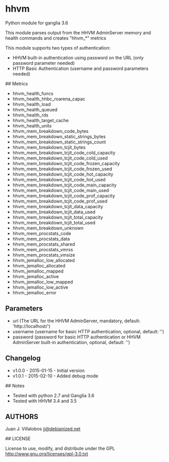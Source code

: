 hhvm
==========

Python module for ganglia 3.6

This module parses output from the HHVM AdminServer memory and health commands and creates "hhvm_*" metrics

This module supports two types of authentication:

* HHVM built-in authentication using password on the URL (only password parameter needed)
* HTTP Basic Authentication (username and password parameters needed)

## Metrics

* hhvm_health_funcs
* hhvm_health_hhbc_roarena_capac
* hhvm_health_load
* hhvm_health_queued
* hhvm_health_rds
* hhvm_health_target_cache
* hhvm_health_units
* hhvm_mem_breakdown_code_bytes
* hhvm_mem_breakdown_static_strings_bytes
* hhvm_mem_breakdown_static_strings_count
* hhvm_mem_breakdown_tcjit_bytes
* hhvm_mem_breakdown_tcjit_code_cold_capacity
* hhvm_mem_breakdown_tcjit_code_cold_used
* hhvm_mem_breakdown_tcjit_code_frozen_capacity
* hhvm_mem_breakdown_tcjit_code_frozen_used
* hhvm_mem_breakdown_tcjit_code_hot_capacity
* hhvm_mem_breakdown_tcjit_code_hot_used
* hhvm_mem_breakdown_tcjit_code_main_capacity
* hhvm_mem_breakdown_tcjit_code_main_used
* hhvm_mem_breakdown_tcjit_code_prof_capacity
* hhvm_mem_breakdown_tcjit_code_prof_used
* hhvm_mem_breakdown_tcjit_data_capacity
* hhvm_mem_breakdown_tcjit_data_used
* hhvm_mem_breakdown_tcjit_total_capacity
* hhvm_mem_breakdown_tcjit_total_used
* hhvm_mem_breakdown_unknown
* hhvm_mem_procstats_code
* hhvm_mem_procstats_data
* hhvm_mem_procstats_shared
* hhvm_mem_procstats_vmrss
* hhvm_mem_procstats_vmsize
* hhvm_jemalloc_low_allocated
* hhvm_jemalloc_allocated
* hhvm_jemalloc_mapped
* hhvm_jemalloc_active
* hhvm_jemalloc_low_mapped
* hhvm_jemalloc_low_active
* hhvm_jemalloc_error

## Parameters

* url (The URL for the HHVM AdminServer, mandatory, default: 'http://localhost/')
* username (username for basic HTTP authentication, optional, default: '')
* password (password for basic HTTP authentication or HHVM AdminServer built-in authentication, optional, default: '')

## Changelog

* v1.0.0 - 2015-01-15 - Initial version
* v1.0.1 - 2015-02-10 - Added debug mode

## Notes

* Tested with python 2.7 and Ganglia 3.6
* Tested with HHVM 3.4 and 3.5

## AUTHORS

Juan J. Villalobos <jj@debianized.net>

## LICENSE

License to use, modify, and distribute under the GPL
http://www.gnu.org/licenses/gpl-3.0.txt
